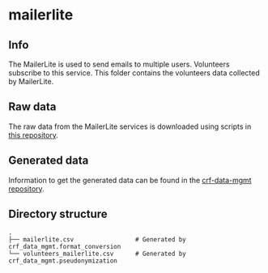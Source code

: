 # mailerlite

## Info
The MailerLite is used to send emails to multiple users. Volunteers subscribe to this service.
This folder contains the volunteers data collected by MailerLite.

## Raw data
The raw data from the MailerLite services is downloaded using scripts in 
[this repository](https://github.com/santigz/crowdfight-scripts.git). 

## Generated data
Information to get the generated data can be found in the [crf-data-mgmt repository](https://github.com/crowdfightcovid19/crf-data-mgmt).

## Directory structure
    .
    ├── mailerlite.csv                 # Generated by crf_data_mgmt.format_conversion
    └── volunteers_mailerlite.csv      # Generated by crf_data_mgmt.pseudonymization
